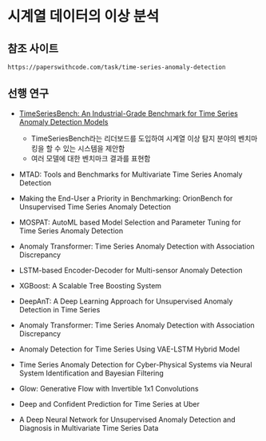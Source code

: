# 시계열 데이터의 이상 분석


## 참조 사이트
```
https://paperswithcode.com/task/time-series-anomaly-detection
```


## 선행 연구
- [TimeSeriesBench: An Industrial-Grade Benchmark for Time Series Anomaly Detection Models](https://arxiv.org/abs/2402.10802)
  - TimeSeriesBench라는 리더보드를 도입하여 시계열 이상 탐지 분야의 벤치마킹을 할 수 있는 시스템을 제안함
  - 여러 모델에 대한 벤치마크 결과를 표현함
- MTAD: Tools and Benchmarks for Multivariate Time Series Anomaly Detection
- Making the End-User a Priority in Benchmarking: OrionBench for Unsupervised Time Series Anomaly Detection
- MOSPAT: AutoML based Model Selection and Parameter Tuning for Time Series Anomaly Detection
- Anomaly Transformer: Time Series Anomaly Detection with Association Discrepancy

- LSTM-based Encoder-Decoder for Multi-sensor Anomaly Detection
- XGBoost: A Scalable Tree Boosting System
- DeepAnT: A Deep Learning Approach for Unsupervised Anomaly Detection in Time Series
- Anomaly Transformer: Time Series Anomaly Detection with Association Discrepancy
- Anomaly Detection for Time Series Using VAE-LSTM Hybrid Model
- Time Series Anomaly Detection for Cyber-Physical Systems via Neural System Identification and Bayesian Filtering

- Glow: Generative Flow with Invertible 1x1 Convolutions
- Deep and Confident Prediction for Time Series at Uber
- A Deep Neural Network for Unsupervised Anomaly Detection and Diagnosis in Multivariate Time Series Data

